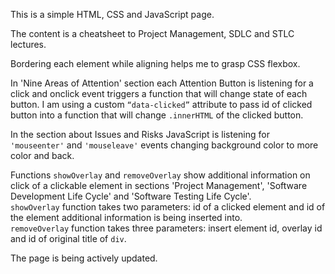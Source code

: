 This is a simple HTML, CSS and JavaScript page. 

The content is a cheatsheet to Project Management, SDLC and STLC lectures.

Bordering each element while aligning helps me to grasp CSS flexbox.

In 'Nine Areas of Attention' section each Attention Button is listening for a click and onclick event triggers a function that will change state of each button. I am using a custom <code><q>data-clicked</q></code> attribute to pass id of clicked button into a function that will change <code>.innerHTML</code> of the clicked button.

In the section about Issues and Risks JavaScript is listening for <code>'mouseenter'</code> and <code>'mouseleave'</code> events changing background color to more color and back.

Functions <code>showOverlay</code> and <code>removeOverlay</code> show additional information on click of a clickable element in sections 'Project Management', 'Software Development Life Cycle' and 'Software Testing Life Cycle'.<br>
<code>showOverlay</code> function takes two parameters: id of a clicked element and id of the element additional information is being inserted into.<br>
<code>removeOverlay</code> function takes three parameters: insert element id, overlay id and id of original title of <code>div</code>.


The page is being actively updated.